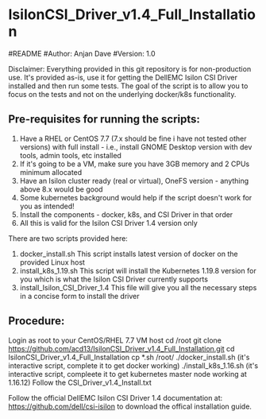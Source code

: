 # IsilonCSI_Driver_v1.4_Full_Installation
#README
#Author: Anjan Dave
#Version: 1.0

Disclaimer:
Everything provided in this git repository is for non-production use. It's provided as-is, use it for getting the DellEMC Isilon CSI Driver installed and then run some tests. The goal of the script is to allow you to focus on the tests and not on the underlying docker/k8s functionality.

Pre-requisites for running the scripts:
----------------------------------------
1. Have a RHEL or CentOS 7.7 (7.x should be fine i have not tested other versions) with full install - i.e., install GNOME Desktop version with dev tools, admin tools, etc installed
2. If it's going to be a VM, make sure you have 3GB memory and 2 CPUs minimum allocated
3. Have an Isilon cluster ready (real or virtual), OneFS version - anything above 8.x would be good
4. Some kubernetes background would help if the script doesn't work for you as intended!
5. Install the components - docker, k8s, and CSI Driver in that order
6. All this is valid for the Isilon CSI Driver 1.4 version only

There are two scripts provided here:
1. docker_install.sh
This script installs latest version of docker on the provided Linux host
2. install_k8s_1.19.sh
This script will install the Kubernetes 1.19.8 version for you which is what the Isilon CSI Driver currently supports
3. install_Isilon_CSI_Driver_1.4
This file will give you all the necessary steps in a concise form to install the driver

Procedure:
--------------
Login as root to your CentOS/RHEL 7.7 VM host
cd /root
git clone https://github.com/acd13/IsilonCSI_Driver_v1.4_Full_Installation.git
cd IsilonCSI_Driver_v1.4_Full_Installation
cp *.sh /root/
./docker_install.sh (it's interactive script, complete it to get docker working)
./install_k8s_1.16.sh (it's interactive script, compleete it to get kubernetes master node working at 1.16.12)
Follow the CSI_Driver_v1.4_Install.txt

Follow the official DellEMC Isilon CSI Driver 1.4 documentation at: https://github.com/dell/csi-isilon to download the offical installation guide.
